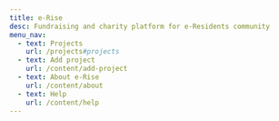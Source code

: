 ```yaml
---
title: e-Rise
desc: Fundraising and charity platform for e-Residents community
menu_nav:
  - text: Projects
    url: /projects#projects
  - text: Add project
    url: /content/add-project
  - text: About e-Rise
    url: /content/about
  - text: Help
    url: /content/help
---
```

